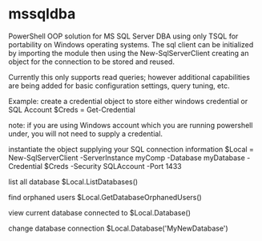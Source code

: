 # mssqldba
PowerShell OOP solution for MS SQL Server DBA using only TSQL for portability on Windows operating systems. The sql client can be initialized by importing the module then using the New-SqlServerClient creating an object for the connection to be stored and reused. 

Currently this only supports read queries; however additional capabilities are being added for basic configuration settings, query tuning, etc.

Example:
create a credential object to store either windows credential or SQL Account 
$Creds = Get-Credential

note: if you are using Windows account which you are running powershell under, you will not need to supply a credential.

instantiate the object supplying your SQL connection information
$Local = New-SqlServerClient -ServerInstance myComp -Database myDatabase  -Credential $Creds -Security SQLAccount -Port 1433

list all database
$Local.ListDatabases()

find orphaned users
$Local.GetDatabaseOrphanedUsers()

view current database connected to
$Local.Database()

change database connection
$Local.Database('MyNewDatabase')

 
